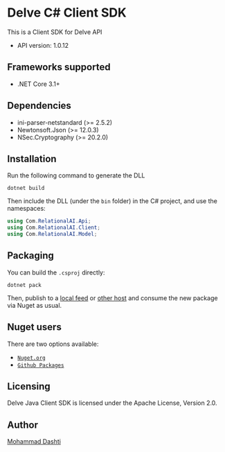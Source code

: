 # Delve C# Client SDK

This is a Client SDK for Delve API

- API version: 1.0.12

## Frameworks supported


- .NET Core 3.1+

## Dependencies

- ini-parser-netstandard (>= 2.5.2)
- Newtonsoft.Json (>= 12.0.3)
- NSec.Cryptography (>= 20.2.0)

## Installation

Run the following command to generate the DLL

```shell
dotnet build
```

Then include the DLL (under the `bin` folder) in the C# project, and use the namespaces:

```csharp
using Com.RelationalAI.Api;
using Com.RelationalAI.Client;
using Com.RelationalAI.Model;

```

## Packaging

You can build the `.csproj` directly:

```
dotnet pack
```

Then, publish to a [local feed](https://docs.microsoft.com/en-us/nuget/hosting-packages/local-feeds) or [other host](https://docs.microsoft.com/en-us/nuget/hosting-packages/overview) and consume the new package via Nuget as usual.


## Nuget users

There are two options available:

- [`Nuget.org`](https://www.nuget.org/packages/DelveClientSDK/)
- [`Github Packages`](https://github.com/RelationalAI-oss/DelveCSharpClientSDK/packages/420662)

## Licensing

Delve Java Client SDK is licensed under the Apache License, Version 2.0.

## Author

[Mohammad Dashti](mailto:mohammad.dashti[at]relational[dot]ai)
